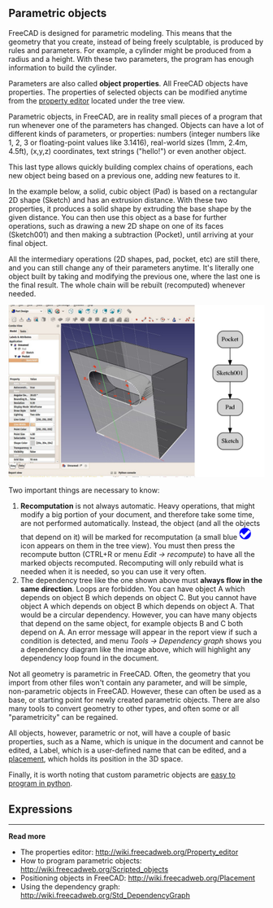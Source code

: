 ## Parametric objects



FreeCAD is designed for parametric modeling. This means that the geometry that you create, instead of being freely sculptable, is produced by rules and parameters. For example, a cylinder might be produced from a radius and a height. With these two parameters, the program has enough information to build the cylinder.

Parameters are also called **object properties**. All FreeCAD objects have properties. The properties of selected objects can be modified anytime from the [property editor](http://wiki.freecadweb.org/Property_editor) located under the tree view.

Parametric objects, in FreeCAD, are in reality small pieces of a program that run whenever one of the parameters has changed. Objects can have a lot of different kinds of parameters, or properties: numbers (integer numbers like 1, 2, 3 or floating-point values like 3.1416), real-world sizes (1mm, 2.4m, 4.5ft), (x,y,z) coordinates, text strings ("hello!") or even another object.

This last type allows quickly building complex chains of operations, each new object being based on a previous one, adding new features to it.

In the example below, a solid, cubic object (Pad) is based on a rectangular 2D shape (Sketch) and has an extrusion distance. With these two properties, it produces a solid shape by extruding the base shape by the given distance. You can then use this object as a base for further operations, such as drawing a new 2D shape on one of its faces (Sketch001) and then making a subtraction (Pocket), until arriving at your final object. 

All the intermediary operations (2D shapes, pad, pocket, etc) are still there, and you can still change any of their parameters anytime. It's literally one object built by taking and modifying the previous one, where the last one is the final result. The whole chain will be rebuilt (recomputed) whenever needed.

![parametric modeling example](../images/Parametric_objects.jpg)

Two important things are necessary to know:

1. **Recomputation** is not always automatic. Heavy operations, that might modify a big portion of your document, and therefore take some time, are not performed automatically. Instead, the object (and all the objects that depend on it) will be marked for recomputation (a small blue <img src="../images/icons/recompute-tree.svg" style="width:24px;" /> icon appears on them in the tree view). You must then press the recompute button (CTRL+R or menu *Edit → recompute*) to have all the marked objects recomputed. Recomputing will only rebuild what is needed when it is needed, so you can use it very often.
2. The dependency tree like the one shown above must **always flow in the same direction**. Loops are forbidden. You can have object A which depends on object B which depends on object C. But you cannot have object A which depends on object B which depends on object A. That would be a circular dependency. However, you can have many objects that depend on the same object, for example objects B and C both depend on A. An error message will appear in the report view if such a condition is detected, and menu *Tools → Dependency graph* shows you a dependency diagram like the image above, which will highlight any dependency loop found in the document.

Not all geometry is parametric in FreeCAD. Often, the geometry that you import from other files won't contain any parameter, and will be simple, non-parametric objects in FreeCAD. However, these can often be used as a base, or starting point for newly created parametric objects. There are also many tools to convert geometry to other types, and often some or all "parametricity" can be regained.

All objects, however, parametric or not, will have a couple of basic properties, such as a Name, which is unique in the document and cannot be edited, a Label, which is a user-defined name that can be edited, and a  [placement](http://www.freecadweb.org/wiki/index.php?title=Placement), which holds its position in the 3D space.

Finally, it is worth noting that custom parametric objects are [easy to program in python](http://www.freecadweb.org/wiki/index.php?title=Scripted_objects).



## Expressions



-----

**Read more**

* The properties editor: http://wiki.freecadweb.org/Property_editor
* How to program parametric objects: http://wiki.freecadweb.org/Scripted_objects
* Positioning objects in FreeCAD: http://wiki.freecadweb.org/Placement
* Using the dependency graph: http://wiki.freecadweb.org/Std_DependencyGraph

